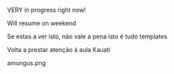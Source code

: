 VERY in progress right now!

Will resume on weekend

Se estas a ver isto, não vale a pena isto é tudo templates

Volta a prestar atenção à aula Kauati


amungus.png
